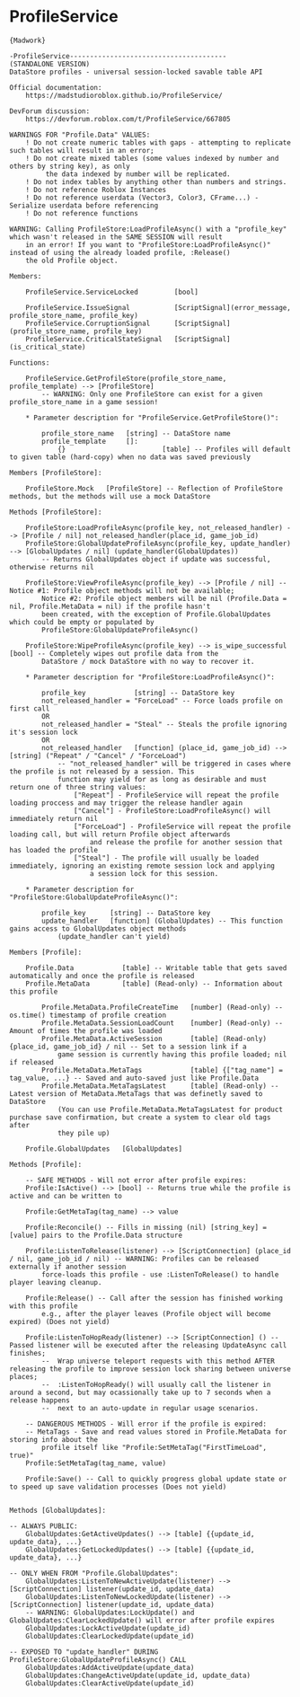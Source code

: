 # ProfileService

    {Madwork}

    -ProfileService---------------------------------------
	(STANDALONE VERSION)
	DataStore profiles - universal session-locked savable table API
	
	Official documentation:
		https://madstudioroblox.github.io/ProfileService/

	DevForum discussion:
		https://devforum.roblox.com/t/ProfileService/667805
	
	WARNINGS FOR "Profile.Data" VALUES:
	 	! Do not create numeric tables with gaps - attempting to replicate such tables will result in an error;
		! Do not create mixed tables (some values indexed by number and others by string key), as only
		     the data indexed by number will be replicated.
		! Do not index tables by anything other than numbers and strings.
		! Do not reference Roblox Instances
		! Do not reference userdata (Vector3, Color3, CFrame...) - Serialize userdata before referencing
		! Do not reference functions
		
	WARNING: Calling ProfileStore:LoadProfileAsync() with a "profile_key" which wasn't released in the SAME SESSION will result
		in an error! If you want to "ProfileStore:LoadProfileAsync()" instead of using the already loaded profile, :Release()
		the old Profile object.
		
	Members:
	
		ProfileService.ServiceLocked         [bool]
		
		ProfileService.IssueSignal           [ScriptSignal](error_message, profile_store_name, profile_key)
		ProfileService.CorruptionSignal      [ScriptSignal](profile_store_name, profile_key)
		ProfileService.CriticalStateSignal   [ScriptSignal](is_critical_state)
	
	Functions:
	
		ProfileService.GetProfileStore(profile_store_name, profile_template) --> [ProfileStore]
			-- WARNING: Only one ProfileStore can exist for a given profile_store_name in a game session!
		
		* Parameter description for "ProfileService.GetProfileStore()":
		
			profile_store_name   [string] -- DataStore name
			profile_template     []:
				{}                        [table] -- Profiles will default to given table (hard-copy) when no data was saved previously
				
	Members [ProfileStore]:
	
		ProfileStore.Mock   [ProfileStore] -- Reflection of ProfileStore methods, but the methods will use a mock DataStore
		
	Methods [ProfileStore]:
	
		ProfileStore:LoadProfileAsync(profile_key, not_released_handler) --> [Profile / nil] not_released_handler(place_id, game_job_id)
		ProfileStore:GlobalUpdateProfileAsync(profile_key, update_handler) --> [GlobalUpdates / nil] (update_handler(GlobalUpdates))
			-- Returns GlobalUpdates object if update was successful, otherwise returns nil
		
		ProfileStore:ViewProfileAsync(profile_key) --> [Profile / nil] -- Notice #1: Profile object methods will not be available;
			Notice #2: Profile object members will be nil (Profile.Data = nil, Profile.MetaData = nil) if the profile hasn't
			been created, with the exception of Profile.GlobalUpdates which could be empty or populated by
			ProfileStore:GlobalUpdateProfileAsync()
			
		ProfileStore:WipeProfileAsync(profile_key) --> is_wipe_successful [bool] -- Completely wipes out profile data from the
			DataStore / mock DataStore with no way to recover it.
		
		* Parameter description for "ProfileStore:LoadProfileAsync()":
		
			profile_key            [string] -- DataStore key
			not_released_handler = "ForceLoad" -- Force loads profile on first call
			OR
			not_released_handler = "Steal" -- Steals the profile ignoring it's session lock
			OR
			not_released_handler   [function] (place_id, game_job_id) --> [string] ("Repeat" / "Cancel" / "ForceLoad")
				-- "not_released_handler" will be triggered in cases where the profile is not released by a session. This
				function may yield for as long as desirable and must return one of three string values:
					["Repeat"] - ProfileService will repeat the profile loading proccess and may trigger the release handler again
					["Cancel"] - ProfileStore:LoadProfileAsync() will immediately return nil
					["ForceLoad"] - ProfileService will repeat the profile loading call, but will return Profile object afterwards
						and release the profile for another session that has loaded the profile
					["Steal"] - The profile will usually be loaded immediately, ignoring an existing remote session lock and applying
						a session lock for this session.
						
		* Parameter description for "ProfileStore:GlobalUpdateProfileAsync()":
		
			profile_key      [string] -- DataStore key
			update_handler   [function] (GlobalUpdates) -- This function gains access to GlobalUpdates object methods
				(update_handler can't yield)
		
	Members [Profile]:
	
		Profile.Data            [table] -- Writable table that gets saved automatically and once the profile is released
		Profile.MetaData        [table] (Read-only) -- Information about this profile
		
			Profile.MetaData.ProfileCreateTime   [number] (Read-only) -- os.time() timestamp of profile creation
			Profile.MetaData.SessionLoadCount    [number] (Read-only) -- Amount of times the profile was loaded
			Profile.MetaData.ActiveSession       [table] (Read-only) {place_id, game_job_id} / nil -- Set to a session link if a
				game session is currently having this profile loaded; nil if released
			Profile.MetaData.MetaTags            [table] {["tag_name"] = tag_value, ...} -- Saved and auto-saved just like Profile.Data
			Profile.MetaData.MetaTagsLatest      [table] (Read-only) -- Latest version of MetaData.MetaTags that was definetly saved to DataStore
				(You can use Profile.MetaData.MetaTagsLatest for product purchase save confirmation, but create a system to clear old tags after
				they pile up)
		
		Profile.GlobalUpdates   [GlobalUpdates]
		
	Methods [Profile]:
	
		-- SAFE METHODS - Will not error after profile expires:
		Profile:IsActive() --> [bool] -- Returns true while the profile is active and can be written to
			
		Profile:GetMetaTag(tag_name) --> value
		
		Profile:Reconcile() -- Fills in missing (nil) [string_key] = [value] pairs to the Profile.Data structure
		
		Profile:ListenToRelease(listener) --> [ScriptConnection] (place_id / nil, game_job_id / nil) -- WARNING: Profiles can be released externally if another session
			force-loads this profile - use :ListenToRelease() to handle player leaving cleanup.
			
		Profile:Release() -- Call after the session has finished working with this profile
			e.g., after the player leaves (Profile object will become expired) (Does not yield)

		Profile:ListenToHopReady(listener) --> [ScriptConnection] () -- Passed listener will be executed after the releasing UpdateAsync call finishes;
			--	Wrap universe teleport requests with this method AFTER releasing the profile to improve session lock sharing between universe places;
			--  :ListenToHopReady() will usually call the listener in around a second, but may ocassionally take up to 7 seconds when a release happens
			--	next to an auto-update in regular usage scenarios.
		
		-- DANGEROUS METHODS - Will error if the profile is expired:
		-- MetaTags - Save and read values stored in Profile.MetaData for storing info about the
			profile itself like "Profile:SetMetaTag("FirstTimeLoad", true)"
		Profile:SetMetaTag(tag_name, value)
		
		Profile:Save() -- Call to quickly progress global update state or to speed up save validation processes (Does not yield)

		
	Methods [GlobalUpdates]:
	
	-- ALWAYS PUBLIC:
		GlobalUpdates:GetActiveUpdates() --> [table] {{update_id, update_data}, ...}
		GlobalUpdates:GetLockedUpdates() --> [table] {{update_id, update_data}, ...}
		
	-- ONLY WHEN FROM "Profile.GlobalUpdates":
		GlobalUpdates:ListenToNewActiveUpdate(listener) --> [ScriptConnection] listener(update_id, update_data)
		GlobalUpdates:ListenToNewLockedUpdate(listener) --> [ScriptConnection] listener(update_id, update_data)
		-- WARNING: GlobalUpdates:LockUpdate() and GlobalUpdates:ClearLockedUpdate() will error after profile expires
		GlobalUpdates:LockActiveUpdate(update_id)
		GlobalUpdates:ClearLockedUpdate(update_id)
		
	-- EXPOSED TO "update_handler" DURING ProfileStore:GlobalUpdateProfileAsync() CALL
		GlobalUpdates:AddActiveUpdate(update_data)
		GlobalUpdates:ChangeActiveUpdate(update_id, update_data)
		GlobalUpdates:ClearActiveUpdate(update_id)
		